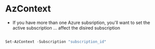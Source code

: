 # AzContext
* If you have more than one Azure subsription, you'll want to set the active subscription ... affect the disired subscription

## 
````PowerShell
Set-AzContext -Subscription "subscription_id"
````
